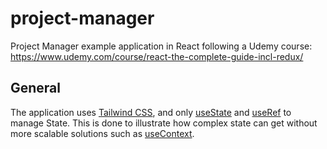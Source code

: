 # project-manager
Project Manager example application in React following a Udemy course: https://www.udemy.com/course/react-the-complete-guide-incl-redux/

## General
The application uses [Tailwind CSS](https://tailwindcss.com/), and only [useState](https://react.dev/reference/react/useState) and [useRef](https://react.dev/reference/react/useRef) to manage State. This is done to illustrate how complex state can get without more scalable solutions such as [useContext](https://react.dev/reference/react/useContext).
